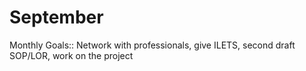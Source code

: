 # September

Monthly Goals:: Network with professionals, give ILETS, second draft SOP/LOR, work on the project